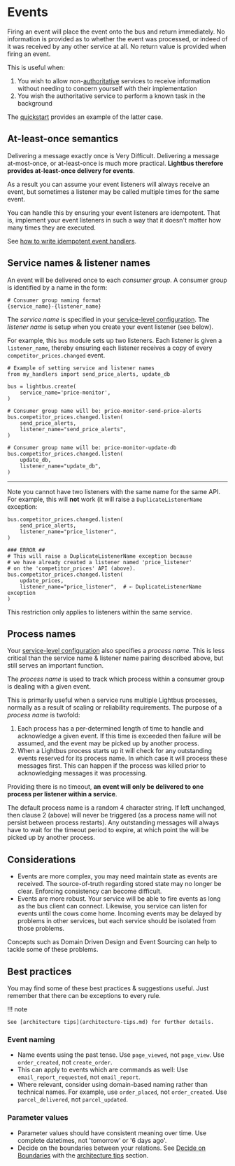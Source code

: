 # Events

Firing an event will place the event onto the bus and return immediately. No information
is provided as to whether the event was processed, or indeed of it was received by any
other service at all. No return value is provided when firing an event.

This is useful when:

1. You wish to allow non-[authoritative] services to receive information without needing to concern yourself
   with their implementation
2. You wish the authoritative service to perform a known task in the background

The [quickstart](../tutorial/quick-start.md#24-events) provides an example of the latter case.

## At-least-once semantics

Delivering a message exactly once is Very Difficult.
Delivering a message at-most-once, or at-least-once is
much more practical. **Lightbus therefore provides
at-least-once delivery for events**.

As a result you can assume your event listeners will
always receive an event, but sometimes a listener may
be called multiple times for the same event.

You can handle this by ensuring your event listeners
are idempotent. That is, implement your event listeners in such a
way that it doesn't matter how many times they are executed.

See [how to write idempotent event handlers].

## Service names & listener names

An event will be delivered once to each *consumer group*. A consumer
group is identified by a name in the form:

    # Consumer group naming format
    {service_name}-{listener_name}

The *service name* is specified in your [service-level configuration].
The *listener name* is setup when you create your event listener (see below).

For example, this `bus` module sets up two listeners. Each listener is
given a `listener_name`, thereby ensuring each listener receives a
copy of every `competitor_prices.changed` event.

```python3
# Example of setting service and listener names
from my_handlers import send_price_alerts, update_db

bus = lightbus.create(
    service_name='price-monitor',
)

# Consumer group name will be: price-monitor-send-price-alerts
bus.competitor_prices.changed.listen(
    send_price_alerts,
    listener_name="send_price_alerts",
)

# Consumer group name will be: price-monitor-update-db
bus.competitor_prices.changed.listen(
    update_db,
    listener_name="update_db",
)
```

---

Note you cannot have two listeners with the same name for the same API.
For example, this will **not** work (it will raise a `DuplicateListenerName` exception:

```python3
bus.competitor_prices.changed.listen(
    send_price_alerts,
    listener_name="price_listener",
)

### ERROR ##
# This will raise a DuplicateListenerName exception because  
# we have already created a listener named 'price_listener'
# on the 'competitor_prices' API (above).
bus.competitor_prices.changed.listen(
    update_prices,
    listener_name="price_listener",  # ⇠ DuplicateListenerName exception
)
```

This restriction only applies to listeners within the same service.

## Process names

Your [service-level configuration] also specifies a *process name*.
This is less critical than the service name & listener name pairing
described above, but still serves an important function.

The *process name* is used to track which process within a consumer group
is dealing with a given event.

This is primarily useful when a service runs multiple Lightbus
processes, normally as a result of scaling or reliability requirements.
The purpose of a *process name* is twofold:

1. Each process has a per-determined length of time to handle and
   acknowledge a given event. If this time is exceeded then
   failure will be assumed, and the event may be picked up by another process.
2. When a Lightbus process starts up it will check for any
   outstanding events reserved for its process name. In which case it
   will process these messages first. This can happen if the process was
   killed prior to acknowledging messages it was processing.

Providing there is no timeout, **an event will only be delivered
to one process per listener within a service**.

The default process name is a random 4 character string. If left unchanged,
then clause 2 (above) will never be triggered (as a process name will not
persist between process restarts). Any outstanding messages
will always have to wait for the timeout period to expire, at which point
the will be picked up by another process.

## Considerations

* Events are more complex, you may need maintain state as events are received. 
  The source-of-truth regarding stored state may no longer be clear. Enforcing 
  consistency can become difficult.
* Events are more robust. Your service will be able to fire events as long as the bus 
  client can connect. Likewise, you service can listen for events until the cows come home.
  Incoming events may be delayed by problems in other services, but each service should 
  be isolated from those problems.
  
Concepts such as Domain Driven Design and Event Sourcing can help to tackle some 
of these problems.

## Best practices

You may find some of these best practices & suggestions useful. Just 
remember that there can be exceptions to every rule.

!!! note

    See [architecture tips](architecture-tips.md) for further details.

### Event naming

* Name events using the past tense. Use `page_viewed`, not `page_view`. 
  Use `order_created`, not `create_order`.
* This can apply to events which are commands as well: Use `email_report_requested`, not `email_report`.
* Where relevant, consider using domain-based naming rather than technical names.
  For example, use `order_placed`, not `order_created`. Use 
  `parcel_delivered`, not `parcel_updated`.

### Parameter values

* Parameter values should have consistent meaning over time. Use 
  complete datetimes, not 'tomorrow' or '6 days ago'.
* Decide on the boundaries between your relations. See [Decide on Boundaries](../explanation/architecture-tips.md#decide-on-boundaries)
  with the [architecture tips](architecture-tips.md) section.


[service-level configuration]: ../reference/configuration.md#2-service-level-configuration
[how to write idempotent event handlers]: ../howto/write-idempotent-event-handlers.md
[authoritative]: ../explanation/apis.md#api-registration-authoritativenon-authoritative-apis
